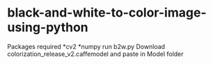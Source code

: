# black-and-white-to-color-image-using-python
Packages required
*cv2
*numpy
run b2w.py
Download colorization_release_v2.caffemodel and paste in Model folder
